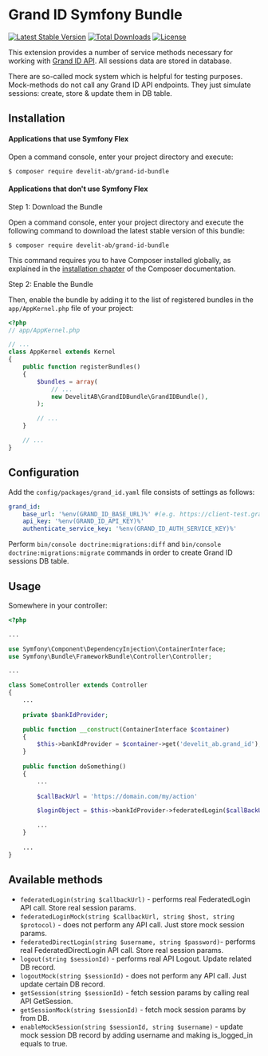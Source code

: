 Grand ID Symfony Bundle
===============================

[![Latest Stable Version](https://poser.pugx.org/develit-ab/grand-id-bundle/v/stable)](https://packagist.org/packages/develit-ab/grand-id-bundle) 
[![Total Downloads](https://poser.pugx.org/develit-ab/grand-id-bundle/downloads)](https://packagist.org/packages/develit-ab/grand-id-bundle) 
[![License](https://poser.pugx.org/develit-ab/grand-id-bundle/license)](https://packagist.org/packages/develit-ab/grand-id-bundle)

This extension provides a number of service methods necessary for working with [Grand ID API](https://www.grandid.com/documentation/). All sessions data are stored in database.

There are so-called mock system which is helpful for testing purposes. Mock-methods do not call any Grand ID API endpoints. They just simulate sessions: create, store & update them in DB table.


## Installation


#### Applications that use Symfony Flex


Open a command console, enter your project directory and execute:

```console
$ composer require develit-ab/grand-id-bundle
```

#### Applications that don't use Symfony Flex


Step 1: Download the Bundle

Open a command console, enter your project directory and execute the
following command to download the latest stable version of this bundle:

```console
$ composer require develit-ab/grand-id-bundle
```

This command requires you to have Composer installed globally, as explained
in the [installation chapter](https://getcomposer.org/doc/00-intro.md)
of the Composer documentation.

Step 2: Enable the Bundle

Then, enable the bundle by adding it to the list of registered bundles
in the `app/AppKernel.php` file of your project:

```php
<?php
// app/AppKernel.php

// ...
class AppKernel extends Kernel
{
    public function registerBundles()
    {
        $bundles = array(
            // ...
            new DevelitAB\GrandIDBundle\GrandIDBundle(),
        );

        // ...
    }

    // ...
}
```

## Configuration

Add the `config/packages/grand_id.yaml` file consists of settings as follows:

```yml
grand_id:
    base_url: '%env(GRAND_ID_BASE_URL)%' #(e.g. https://client-test.grandid.com/json1.1/)
    api_key: '%env(GRAND_ID_API_KEY)%'
    authenticate_service_key: '%env(GRAND_ID_AUTH_SERVICE_KEY)%'
```

Perform `bin/console doctrine:migrations:diff` and `bin/console doctrine:migrations:migrate` commands in order to create Grand ID sessions DB table.

## Usage

Somewhere in your controller:

```php
<?php

...

use Symfony\Component\DependencyInjection\ContainerInterface;
use Symfony\Bundle\FrameworkBundle\Controller\Controller;

...

class SomeController extends Controller
{
    ...
    
    private $bankIdProvider;

    public function __construct(ContainerInterface $container)
    {
        $this->bankIdProvider = $container->get('develit_ab.grand_id');
    }
    
    public function doSomething()
    {
        ...
        
        $callBackUrl = 'https://domain.com/my/action'

        $loginObject = $this->bankIdProvider->federatedLogin($callBackUrl);

        ...
    }   
    
    ...
}
```


## Available methods

* `federatedLogin(string $callbackUrl)` - performs real FederatedLogin API call. Store real session params.
* `federatedLoginMock(string $callbackUrl, string $host, string $protocol)` - does not perform any API call. Just store mock session params.
* `federatedDirectLogin(string $username, string $password)`- performs real FederatedDirectLogin API call. Store real session params.
* `logout(string $sessionId)` - performs real API Logout. Update related DB record.
* `logoutMock(string $sessionId)` - does not perform any API call. Just update certain DB record.
* `getSession(string $sessionId)` - fetch session params by calling real API GetSession.
* `getSessionMock(string $sessionId)` - fetch mock session params by from DB.
* `enableMockSession(string $sessionId, string $username)` - update mock session DB record by adding username and making is_logged_in equals to true.
